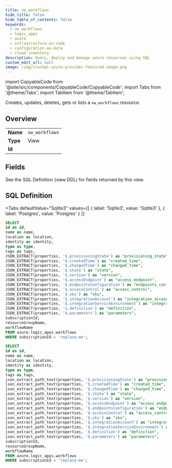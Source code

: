 ```yaml
--- 
title: vw_workflows
hide_title: false
hide_table_of_contents: false
keywords:
  - vw_workflows
  - logic_apps
  - azure
  - infrastructure-as-code
  - configuration-as-data
  - cloud inventory
description: Query, deploy and manage azure resources using SQL
custom_edit_url: null
image: /img/stackql-azure-provider-featured-image.png
---
```


import CopyableCode from '@site/src/components/CopyableCode/CopyableCode';
import Tabs from '@theme/Tabs';
import TabItem from '@theme/TabItem';

Creates, updates, deletes, gets or lists a <code>vw_workflows</code> resource.

## Overview
<table><tbody>
<tr><td><b>Name</b></td><td><code>vw_workflows</code></td></tr>
<tr><td><b>Type</b></td><td>View</td></tr>
<tr><td><b>Id</b></td><td><CopyableCode code="azure.logic_apps.vw_workflows" /></td></tr>
</tbody></table>

## Fields

See the SQL Definition (view DDL) for fields returned by this view.

## SQL Definition

<Tabs
defaultValue="Sqlite3"
values={[
{ label: 'Sqlite3', value: 'Sqlite3' },
{ label: 'Postgres', value: 'Postgres' }
]}
>
<TabItem value="Sqlite3">

```sql
SELECT
id as id,
name as name,
location as location,
identity as identity,
type as type,
tags as tags,
JSON_EXTRACT(properties, '$.provisioningState') as "provisioning_state",
JSON_EXTRACT(properties, '$.createdTime') as "created_time",
JSON_EXTRACT(properties, '$.changedTime') as "changed_time",
JSON_EXTRACT(properties, '$.state') as "state",
JSON_EXTRACT(properties, '$.version') as "version",
JSON_EXTRACT(properties, '$.accessEndpoint') as "access_endpoint",
JSON_EXTRACT(properties, '$.endpointsConfiguration') as "endpoints_configuration",
JSON_EXTRACT(properties, '$.accessControl') as "access_control",
JSON_EXTRACT(properties, '$.sku') as "sku",
JSON_EXTRACT(properties, '$.integrationAccount') as "integration_account",
JSON_EXTRACT(properties, '$.integrationServiceEnvironment') as "integration_service_environment",
JSON_EXTRACT(properties, '$.definition') as "definition",
JSON_EXTRACT(properties, '$.parameters') as "parameters",
subscriptionId,
resourceGroupName,
workflowName
FROM azure.logic_apps.workflows
WHERE subscriptionId = 'replace-me';
```

</TabItem>
<TabItem value="Postgres">

```sql
SELECT
id as id,
name as name,
location as location,
identity as identity,
type as type,
tags as tags,
json_extract_path_text(properties, '$.provisioningState') as "provisioning_state",
json_extract_path_text(properties, '$.createdTime') as "created_time",
json_extract_path_text(properties, '$.changedTime') as "changed_time",
json_extract_path_text(properties, '$.state') as "state",
json_extract_path_text(properties, '$.version') as "version",
json_extract_path_text(properties, '$.accessEndpoint') as "access_endpoint",
json_extract_path_text(properties, '$.endpointsConfiguration') as "endpoints_configuration",
json_extract_path_text(properties, '$.accessControl') as "access_control",
json_extract_path_text(properties, '$.sku') as "sku",
json_extract_path_text(properties, '$.integrationAccount') as "integration_account",
json_extract_path_text(properties, '$.integrationServiceEnvironment') as "integration_service_environment",
json_extract_path_text(properties, '$.definition') as "definition",
json_extract_path_text(properties, '$.parameters') as "parameters",
subscriptionId,
resourceGroupName,
workflowName
FROM azure.logic_apps.workflows
WHERE subscriptionId = 'replace-me';
```

</TabItem>
</Tabs>
